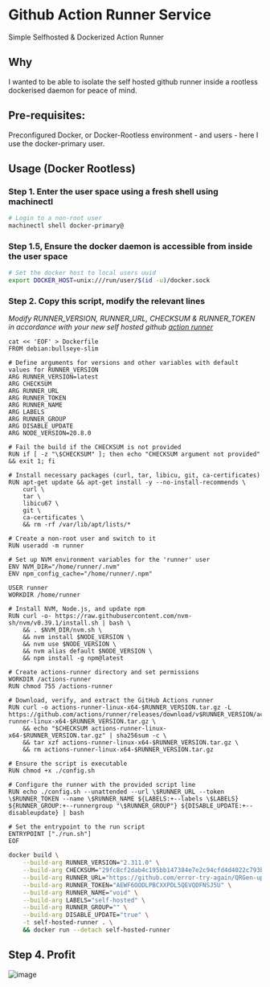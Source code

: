 # Github Action Runner Service
Simple Selfhosted &amp; Dockerized Action Runner

## Why
I wanted to be able to isolate the self hosted github runner inside a rootless dockerised daemon for peace of mind. 

## Pre-requisites:
Preconfigured Docker, or Docker-Rootless environment - and users - here I use the docker-primary user. 

## Usage (Docker Rootless)

### Step 1. Enter the user space using a fresh shell using machinectl  
```bash
# Login to a non-root user
machinectl shell docker-primary@
```

### Step 1.5, Ensure the docker daemon is accessible from inside the user space
```bash
# Set the docker host to local users uuid 
export DOCKER_HOST=unix:///run/user/$(id -u)/docker.sock
```

### Step 2. Copy this script, modify the relevant lines

*Modify RUNNER_VERSION, RUNNER_URL, CHECKSUM & RUNNER_TOKEN in accordance with your new self hosted github [action runner](https://github.com/error-try-again/QRGen-upptime/settings/actions/runners/new)*
```
cat << 'EOF' > Dockerfile
FROM debian:bullseye-slim

# Define arguments for versions and other variables with default values for RUNNER_VERSION
ARG RUNNER_VERSION=latest
ARG CHECKSUM
ARG RUNNER_URL
ARG RUNNER_TOKEN
ARG RUNNER_NAME
ARG LABELS
ARG RUNNER_GROUP
ARG DISABLE_UPDATE
ARG NODE_VERSION=20.8.0

# Fail the build if the CHECKSUM is not provided
RUN if [ -z "\$CHECKSUM" ]; then echo "CHECKSUM argument not provided" && exit 1; fi

# Install necessary packages (curl, tar, libicu, git, ca-certificates)
RUN apt-get update && apt-get install -y --no-install-recommends \
    curl \
    tar \
    libicu67 \
    git \
    ca-certificates \
    && rm -rf /var/lib/apt/lists/*

# Create a non-root user and switch to it
RUN useradd -m runner

# Set up NVM environment variables for the 'runner' user
ENV NVM_DIR="/home/runner/.nvm"
ENV npm_config_cache="/home/runner/.npm"

USER runner
WORKDIR /home/runner

# Install NVM, Node.js, and update npm
RUN curl -o- https://raw.githubusercontent.com/nvm-sh/nvm/v0.39.1/install.sh | bash \
    && . $NVM_DIR/nvm.sh \
    && nvm install $NODE_VERSION \
    && nvm use $NODE_VERSION \
    && nvm alias default $NODE_VERSION \
    && npm install -g npm@latest

# Create actions-runner directory and set permissions
WORKDIR /actions-runner
RUN chmod 755 /actions-runner

# Download, verify, and extract the GitHub Actions runner
RUN curl -o actions-runner-linux-x64-$RUNNER_VERSION.tar.gz -L https://github.com/actions/runner/releases/download/v$RUNNER_VERSION/actions-runner-linux-x64-$RUNNER_VERSION.tar.gz \
    && echo "$CHECKSUM actions-runner-linux-x64-$RUNNER_VERSION.tar.gz" | sha256sum -c \
    && tar xzf actions-runner-linux-x64-$RUNNER_VERSION.tar.gz \
    && rm actions-runner-linux-x64-$RUNNER_VERSION.tar.gz

# Ensure the script is executable
RUN chmod +x ./config.sh

# Configure the runner with the provided script line
RUN echo ./config.sh --unattended --url \$RUNNER_URL --token \$RUNNER_TOKEN --name \$RUNNER_NAME ${LABELS:+--labels \$LABELS} ${RUNNER_GROUP:+--runnergroup "\$RUNNER_GROUP"} ${DISABLE_UPDATE:+--disableupdate} | bash

# Set the entrypoint to the run script
ENTRYPOINT ["./run.sh"]
EOF
```

```sh
docker build \
    --build-arg RUNNER_VERSION="2.311.0" \
    --build-arg CHECKSUM="29fc8cf2dab4c195bb147384e7e2c94cfd4d4022c793b346a6175435265aa278" \
    --build-arg RUNNER_URL="https://github.com/error-try-again/QRGen-upptime" \
    --build-arg RUNNER_TOKEN="AEWF6OODLPBCXXPDL5QEVQDFNSJ5U" \
    --build-arg RUNNER_NAME="void" \
    --build-arg LABELS="self-hosted" \
    --build-arg RUNNER_GROUP="" \
    --build-arg DISABLE_UPDATE="true" \
    -t self-hosted-runner . \
    && docker run --detach self-hosted-runner
```    


## Step 4. Profit
![image](https://github.com/error-try-again/ActionRunnerService/assets/19685177/33f9e538-f6ee-4458-8f61-88e3776fd560)
